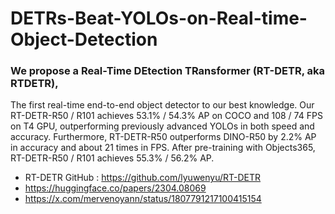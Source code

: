 # DETRs-Beat-YOLOs-on-Real-time-Object-Detection

### We propose a Real-Time DEtection TRansformer (RT-DETR, aka RTDETR), 
The first real-time end-to-end object detector to our best knowledge. Our RT-DETR-R50 / R101 achieves 53.1% / 54.3% AP on COCO and 108 / 74 FPS on T4 GPU, outperforming previously advanced YOLOs in both speed and accuracy. Furthermore, RT-DETR-R50 outperforms DINO-R50 by 2.2% AP in accuracy and about 21 times in FPS. After pre-training with Objects365, RT-DETR-R50 / R101 achieves 55.3% / 56.2% AP.

- RT-DETR GitHub :  https://github.com/lyuwenyu/RT-DETR
- https://huggingface.co/papers/2304.08069
- https://x.com/mervenoyann/status/1807791217100415154
  
